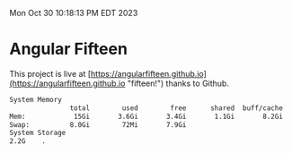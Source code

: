 Mon Oct 30 10:18:13 PM EDT 2023

# Angular Fifteen


This project is live at [https://angularfifteen.github.io](https://angularfifteen.github.io "fifteen!") thanks to Github.

```bash
System Memory
               total        used        free      shared  buff/cache   available
Mem:            15Gi       3.6Gi       3.4Gi       1.1Gi       8.2Gi        10Gi
Swap:          8.0Gi        72Mi       7.9Gi
System Storage
2.2G	.
```
